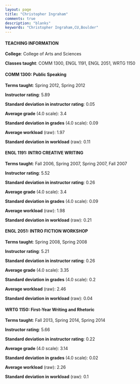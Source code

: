 ```yaml
---
layout: page
title: "Christopher Ingraham" 
comments: true
description: "blanks"
keywords: "Christopher Ingraham,CU,Boulder"
---
```

<head>
<script src="https://ajax.googleapis.com/ajax/libs/jquery/2.1.3/jquery.min.js"></script>
<script src="https://dl.dropboxusercontent.com/s/pc42nxpaw1ea4o9/highcharts.js?dl=0"></script>
<!-- <script src="../assets/js/highcharts.js"></script> -->
<style type="text/css">@font-face {
	font-family: "Bebas Neue";
	src: url(https://www.filehosting.org/file/details/544349/BebasNeue Regular.otf) format("opentype");
	}
	h1.Bebas { 
		font-family: "Bebas Neue", Verdana, Tahoma;
	}
</style>
</head>
	   
#### TEACHING INFORMATION

**College**: College of Arts and Sciences

**Classes taught**: COMM 1300, ENGL 1191, ENGL 2051, WRTG 1150

#### COMM 1300: Public Speaking

**Terms taught**: Spring 2012, Spring 2012

**Instructor rating**: 5.89

**Standard deviation in instructor rating**: 0.05

**Average grade** (4.0 scale): 3.4

**Standard deviation in grades** (4.0 scale): 0.09

**Average workload** (raw): 1.97

**Standard deviation in workload** (raw): 0.11

#### ENGL 1191: INTRO CREATIVE WRITING

**Terms taught**: Fall 2006, Spring 2007, Spring 2007, Fall 2007

**Instructor rating**: 5.52

**Standard deviation in instructor rating**: 0.26

**Average grade** (4.0 scale): 3.4

**Standard deviation in grades** (4.0 scale): 0.09

**Average workload** (raw): 1.98

**Standard deviation in workload** (raw): 0.21

#### ENGL 2051: INTRO FICTION WORKSHOP

**Terms taught**: Spring 2008, Spring 2008

**Instructor rating**: 5.21

**Standard deviation in instructor rating**: 0.26

**Average grade** (4.0 scale): 3.35

**Standard deviation in grades** (4.0 scale): 0.2

**Average workload** (raw): 2.46

**Standard deviation in workload** (raw): 0.04

#### WRTG 1150: First-Year Writing and Rhetoric

**Terms taught**: Fall 2013, Spring 2014, Spring 2014

**Instructor rating**: 5.66

**Standard deviation in instructor rating**: 0.22

**Average grade** (4.0 scale): 3.14

**Standard deviation in grades** (4.0 scale): 0.02

**Average workload** (raw): 2.26

**Standard deviation in workload** (raw): 0.1

